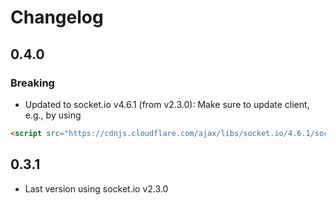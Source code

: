 # Changelog

## 0.4.0

### Breaking

- Updated to socket.io v4.6.1 (from v2.3.0): Make sure to update client, e.g., by using
```html
<script src="https://cdnjs.cloudflare.com/ajax/libs/socket.io/4.6.1/socket.io.js"></script>
```

## 0.3.1

- Last version using socket.io v2.3.0

